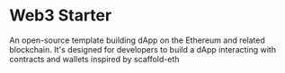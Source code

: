 # Web3 Starter

An open-source template building dApp on the Ethereum and related blockchain. It's designed for developers to build a dApp interacting with contracts and wallets inspired by scaffold-eth
